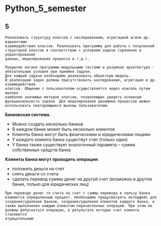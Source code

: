 # Python_5_semester

## 5 
```
Реализовать структуру классов с наследованием, агрегацией и/или др. вариантами 
взаимодействия классов. Реализовать программу для работы с полученной 
структорой классов в соответствии с условием задачи (хранение и редактирование 
данных, моделирование процесса и т.д.). 

Покрытие логики программы модульными тестами и разумная архитектура - 
обязательные условия при приемке задачи.
Для каждой задачи необходимо реализовать объектную модель.
В реализации задач должны присутствовать наследование, агрегация и др. взаимодействия 
классов. Общение с пользователем осуществляется через консоль путем вызова 
наиболее значимых методов классов, позволяющих увидеть основную 
функциональность задачи. Для моделирования динамики процессов можно 
использовать повторяющиеся вызовы пользователем.
```

**Банковская система.**

* Можно создать несколько банков
* В каждом банке может быть несколько клиентов
* Клиенты банка могут быть физическими и юридическими лицами
* У каждого клиента банка существут счет (только один)
* У банка также существует аналогичный параметр – сумма собственных средств банка

**Клиенты банка могут проводить операции:**

* положить деньги на счет
* снять деньги со счета
* сделать перевод суммы денег на другой счет (возможно в другом банке, только для юридических лиц)
```
При переводе денег со счета на счет с суммы перевода в пользу банка 
взимается определенный процент. Необходимо предусмотреть интерфейс для 
создания/удаления банков, создания/удаления клиентов каждого банка, а 
также выполнения каждым клиентом перечисленных операций. При этом не 
должны допускаться операции, в результате которых счет клиента становится 
отрицательным
```
